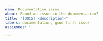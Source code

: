 ```yaml
---
name: Documentation issue
about: Found an issue in the documentation?
title: "[DOCS] <description>"
labels: documentation, good first issue
assignees: ''

---
```



